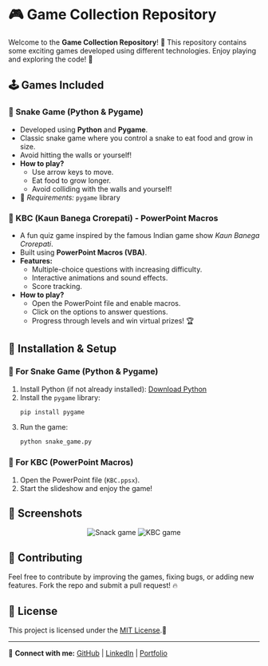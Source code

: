 # 🎮 Game Collection Repository

Welcome to the **Game Collection Repository**! 🚀 This repository contains some exciting games developed using different technologies. Enjoy playing and exploring the code! 🎯

## 🕹️ Games Included

### 🐍 Snake Game (Python & Pygame)
- Developed using **Python** and **Pygame**.
- Classic snake game where you control a snake to eat food and grow in size.
- Avoid hitting the walls or yourself!
- **How to play?**
  - Use arrow keys to move.
  - Eat food to grow longer.
  - Avoid colliding with the walls and yourself!
- 📌 *Requirements:* `pygame` library

### 🎤 KBC (Kaun Banega Crorepati) - PowerPoint Macros
- A fun quiz game inspired by the famous Indian game show *Kaun Banega Crorepati*.
- Built using **PowerPoint Macros (VBA)**.
- **Features:**
  - Multiple-choice questions with increasing difficulty.
  - Interactive animations and sound effects.
  - Score tracking.
- **How to play?**
  - Open the PowerPoint file and enable macros.
  - Click on the options to answer questions.
  - Progress through levels and win virtual prizes! 🏆

## 🔧 Installation & Setup

### 🐍 For Snake Game (Python & Pygame)
1. Install Python (if not already installed): [Download Python](https://www.python.org/downloads/)
2. Install the `pygame` library:
   ```sh
   pip install pygame
   ```
3. Run the game:
   ```sh
   python snake_game.py
   ```

### 🎤 For KBC (PowerPoint Macros)
1. Open the PowerPoint file (`KBC.ppsx`).
2. Start the slideshow and enjoy the game!

## 📸 Screenshots
<div align="center">
  <img src="https://github.com/user-attachments/assets/cceb1ced-cdec-478a-a237-cbbf964ab896" alt="Snack game" />
  <img src="https://github.com/user-attachments/assets/92f5967c-7e7d-465f-be95-a6aed3f32aec" alt="KBC game" />
</div>




## 🤝 Contributing
Feel free to contribute by improving the games, fixing bugs, or adding new features. Fork the repo and submit a pull request! 🔥

## 📜 License
This project is licensed under the [MIT License](LICENCE).📄

---
🔗 **Connect with me:** [GitHub](https://github.com/HARIOM317) | [LinkedIn](https://linkedin.com/in/hariom-singh-mewada) | [Portfolio](https://hariom317.github.io/Hariom-Singh-Rajput-Portfolio/)
